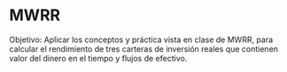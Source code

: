 # MWRR
Objetivo: Aplicar los conceptos y práctica vista en clase de MWRR, para calcular el rendimiento de tres carteras de inversión reales que contienen valor del dinero en el tiempo y flujos de efectivo.
